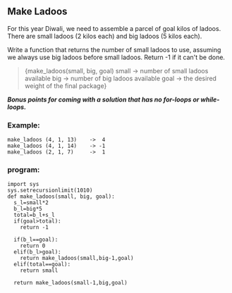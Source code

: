 ## Make Ladoos
For this year Diwali, we need to assemble a parcel of goal kilos of ladoos. There are small ladoos (2 kilos each) and big ladoos (5 kilos each). 

Write a function that returns the number of small ladoos to use, assuming we always use big ladoos before small ladoos. Return -1 if it can't be done.

> {make_ladoos(small, big, goal) 
small -> number of small ladoos available
big -> number of big ladoos available
goal -> the desired weight of the final package}

***Bonus points for coming with a solution that has no for-loops or while-loops.***

### Example:
```
make_ladoos (4, 1, 13)    ->  4
make_ladoos (4, 1, 14)    -> -1
make_ladoos (2, 1, 7)     ->  1
```

### program:
```
import sys
sys.setrecursionlimit(1010)
def make_ladoos(small, big, goal):
  s_l=small*2
  b_l=big*5
  total=b_l+s_l
  if(goal>total):
    return -1
  
  if(b_l==goal):
    return 0
  elif(b_l>goal):
    return make_ladoos(small,big-1,goal)
  elif(total==goal):
    return small
      
  return make_ladoos(small-1,big,goal)
```

